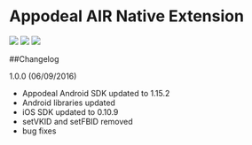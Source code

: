 # Appodeal AIR Native Extension

[![](https://img.shields.io/badge/docs-android-green.svg)](http://www.appodeal.com/sdk/documentation?framework=7&full=1&platform=1)
[![](https://img.shields.io/badge/docs-ios-grey.svg)](http://www.appodeal.com/sdk/documentation?framework=7&full=1&platform=2)
[![](https://img.shields.io/badge/download-crossplatform-red.svg)](https://s3-eu-west-1.amazonaws.com/appodeal-adobe-air/Appodeal-AIR-1.0.zip)

##Changelog

1.0.0 (06/09/2016)

+ Appodeal Android SDK updated to 1.15.2
+ Android libraries updated
+ iOS SDK updated to 0.10.9
+ setVKID and setFBID removed
+ bug fixes
